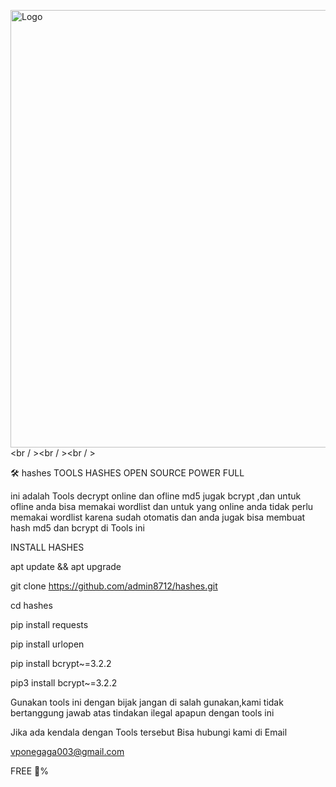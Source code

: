 <img src="https://j.top4top.io/p_3317o1isu0.jpg" width="700" height="700" alt="Logo" ><br / ><br / ><br / > <table width="800" height="0" >


🛠️ hashes
TOOLS HASHES OPEN SOURCE POWER FULL

ini adalah Tools decrypt online dan ofline md5 jugak bcrypt ,dan untuk ofline anda bisa memakai wordlist dan untuk yang online anda tidak perlu memakai wordlist karena sudah otomatis dan anda jugak bisa membuat hash md5 dan bcrypt di Tools ini


INSTALL HASHES

apt update && apt upgrade

git clone https://github.com/admin8712/hashes.git

cd hashes

pip install requests

pip install urlopen

pip install bcrypt~=3.2.2

pip3 install bcrypt~=3.2.2











Gunakan tools ini dengan bijak jangan di salah gunakan,kami tidak bertanggung jawab atas tindakan ilegal apapun dengan tools ini


Jika ada kendala dengan Tools tersebut Bisa hubungi kami di Email

vponegaga003@gmail.com

FREE 💯%
